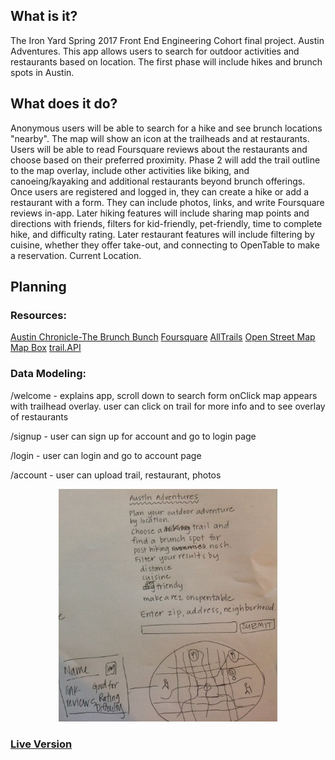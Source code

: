 ## What is it?
The Iron Yard Spring 2017 Front End Engineering Cohort final project.
Austin Adventures.
This app allows users to search for outdoor activities and restaurants based on location.
The first phase will include hikes and brunch spots in Austin.

## What does it do?
Anonymous users will be able to search for a hike and see brunch locations "nearby". The map will show an icon at the trailheads and at restaurants. Users will be able to read Foursquare reviews about the restaurants and choose based on their preferred proximity. Phase 2 will add the trail outline to the map overlay, include other activities like biking, and canoeing/kayaking and additional restaurants beyond brunch offerings. Once users are registered and logged in, they can create a hike or add a restaurant with a form. They can include photos, links, and write Foursquare reviews in-app. Later hiking features will include sharing map points and directions with friends, filters for kid-friendly, pet-friendly, time to complete hike, and difficulty rating. Later restaurant features will include filtering by cuisine, whether they offer take-out, and connecting to OpenTable to make a reservation. Current Location.

## Planning
### Resources:
[Austin Chronicle-The Brunch Bunch](http://www.austinchronicle.com/food/2016-03-11/the-new-brunch-bunch/)
[Foursquare](https://foursquare.com/developers)
[AllTrails](https://www.alltrails.com/explore/trail/us/texas/barton-creek-greenbelt)
[Open Street Map](https://www.openstreetmap.org/search?query=Barton%20Creek%20Greenbelt#map=15/30.2562/-97.8146&layers=CND)
[Map Box](https:www.mapbox.com)
[trail.API](https://market.mashape.com/trailapi/trailapi)

### Data Modeling:
<p>/welcome - explains app, scroll down to search form
onClick map appears with trailhead overlay. user can click on trail for more info and to see overlay of restaurants</p>
<p>/signup - user can sign up for account and go to login page</p>
<p>/login - user can login and go to account page</p>
<p>/account - user can upload trail, restaurant, photos</p>

<p align="center">
  <img src="app/images/Phase-1.jpg" width="350" />
</p>

### [Live Version](http://devon-austin-adventure.surge.sh)

